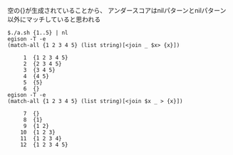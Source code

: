 
空の{}が生成されていることから、
アンダースコアはnilパターンとnilパターン以外にマッチしていると思われる

```
$./a.sh {1..5} | nl
egison -T -e 
(match-all {1 2 3 4 5} (list string)[<join _ $x> {x}])
 
     1	{1 2 3 4 5}
     2	{2 3 4 5}
     3	{3 4 5}
     4	{4 5}
     5	{5}
     6	{}
egison -T -e 
(match-all {1 2 3 4 5} (list string)[<join $x _ > {x}])
 
     7	{}
     8	{1}
     9	{1 2}
    10	{1 2 3}
    11	{1 2 3 4}
    12	{1 2 3 4 5}
```
